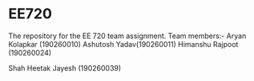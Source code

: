 # EE720
The repository for the EE 720 team assignment.
Team members:-
Aryan Kolapkar (190260010)
Ashutosh Yadav(190260011)
Himanshu Rajpoot (190260024)

Shah Heetak Jayesh (190260039)
